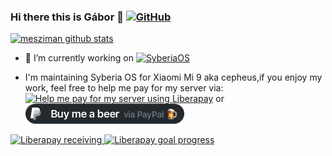 
<!--
**mesziman/mesziman** is a ✨ _special_ ✨ repository because its `README.md` (this file) appears on your GitHub profile.

Here are some ideas to get you started:

- 🔭 I’m currently working on ...
- 🌱 I’m currently learning ...
- 👯 I’m looking to collaborate on ...
- 🤔 I’m looking for help with ...
- 💬 Ask me about ...
- 📫 How to reach me: ...
- 😄 Pronouns: ...
- ⚡ Fun fact: ...
-->
### Hi there this is Gábor 👋     [![GitHub](https://img.shields.io/badge/dynamic/json?logo=github&label=GitHub+Followers&labelColor=282c34&color=181717&query=%24.data.totalSubs&url=https%3A%2F%2Fapi.spencerwoo.com%2Fsubstats%2F%3Fsource%3Dgithub%26queryKey%3Dmesziman&longCache=true)](https://github.com/mesziman)
[![mesziman github stats](https://github-readme-stats.vercel.app/api?username=mesziman&hide=issues&show_icons=true&include_all_commits=true&theme=dracula)](https://github.com/mesziman)

- 🔭 I’m currently working on [![SyberiaOS](https://img.shields.io/static/v1?label=Syberia&message=OS&color=167c80)](https://github.com/Syberia-Project)


- I'm maintaining Syberia OS for Xiaomi Mi 9 aka cepheus,if you enjoy my work, feel free to help me pay for my server via:
<noscript><a href="https://liberapay.com/mesziman/donate"><img alt="Help me pay for my server using Liberapay" src="https://liberapay.com/assets/widgets/donate.svg"></a></noscript> or 
<a href="https://www.paypal.me/mesziman"><img height="32" src="https://github.com/everdrone/coolbadge/blob/master/badges/Paypal/Beer/Dark/Big.png" alt="Help me pay for my server using PayPal" />
 
<img alt="Liberapay receiving" src="https://img.shields.io/liberapay/receives/mesziman">
<img alt="Liberapay goal progress" src="https://img.shields.io/liberapay/goal/mesziman">
